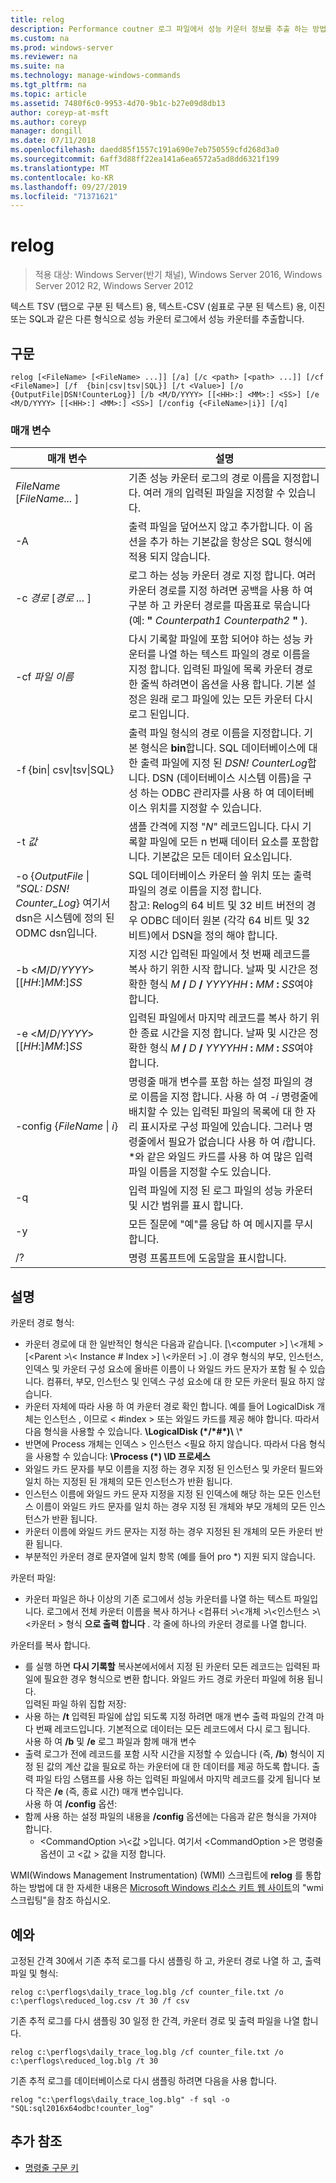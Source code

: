 ```yaml
---
title: relog
description: Performance coutner 로그 파일에서 성능 카운터 정보를 추출 하는 방법에 대해 알아봅니다.
ms.custom: na
ms.prod: windows-server
ms.reviewer: na
ms.suite: na
ms.technology: manage-windows-commands
ms.tgt_pltfrm: na
ms.topic: article
ms.assetid: 7480f6c0-9953-4d70-9b1c-b27e09d8db13
author: coreyp-at-msft
ms.author: coreyp
manager: dongill
ms.date: 07/11/2018
ms.openlocfilehash: daedd85f1557c191a690e7eb750559cfd268d3a0
ms.sourcegitcommit: 6aff3d88ff22ea141a6ea6572a5ad8dd6321f199
ms.translationtype: MT
ms.contentlocale: ko-KR
ms.lasthandoff: 09/27/2019
ms.locfileid: "71371621"
---
```

# <a name="relog"></a>relog

>적용 대상: Windows Server(반기 채널), Windows Server 2016, Windows Server 2012 R2, Windows Server 2012

텍스트 TSV (탭으로 구분 된 텍스트) 용, 텍스트-CSV (쉼표로 구분 된 텍스트) 용, 이진 또는 SQL과 같은 다른 형식으로 성능 카운터 로그에서 성능 카운터를 추출합니다.   

## <a name="syntax"></a>구문  
```  
relog [<FileName> [<FileName> ...]] [/a] [/c <path> [<path> ...]] [/cf <FileName>] [/f  {bin|csv|tsv|SQL}] [/t <Value>] [/o {OutputFile|DSN!CounterLog}] [/b <M/D/YYYY> [[<HH>:] <MM>:] <SS>] [/e <M/D/YYYY> [[<HH>:] <MM>:] <SS>] [/config {<FileName>|i}] [/q]  
```  

### <a name="parameters"></a>매개 변수  

|                                         매개 변수                                          |                                                                                                                                                                  설명                                                                                                                                                                   |
|--------------------------------------------------------------------------------------------|------------------------------------------------------------------------------------------------------------------------------------------------------------------------------------------------------------------------------------------------------------------------------------------------------------------------------------------------|
|                                *FileName* [*FileName...* ]                                 |                                                                                                                      기존 성능 카운터 로그의 경로 이름을 지정합니다. 여러 개의 입력된 파일을 지정할 수 있습니다.                                                                                                                      |
|                                             -A                                             |                                                                                                          출력 파일을 덮어쓰지 않고 추가합니다. 이 옵션을 추가 하는 기본값을 항상은 SQL 형식에 적용 되지 않습니다.                                                                                                           |
|                                   -c *경로* [*경로 ...* ]                                   |                                                       로그 하는 성능 카운터 경로 지정 합니다. 여러 카운터 경로를 지정 하려면 공백을 사용 하 여 구분 하 고 카운터 경로를 따옴표로 묶습니다 (예: **"** <em>Counterpath1</em> <em>Counterpath2</em> **"** ).                                                       |
|                                       -cf *파일 이름*                                       |                                            다시 기록할 파일에 포함 되어야 하는 성능 카운터를 나열 하는 텍스트 파일의 경로 이름을 지정 합니다. 입력된 파일에 목록 카운터 경로 한 줄씩 하려면이 옵션을 사용 합니다. 기본 설정은 원래 로그 파일에 있는 모든 카운터 다시 로그 된입니다.                                            |
|                                  -f {bin\| csv\|tsv\|SQL}                                  |                                       출력 파일 형식의 경로 이름을 지정합니다. 기본 형식은 **bin**합니다. SQL 데이터베이스에 대 한 출력 파일에 지정 된 *DSN! CounterLog*합니다. DSN (데이터베이스 시스템 이름)을 구성 하는 ODBC 관리자를 사용 하 여 데이터베이스 위치를 지정할 수 있습니다.                                        |
|                                         -t *값*                                         |                                                                                                           샘플 간격에 지정 "*N*" 레코드입니다. 다시 기록할 파일에 모든 n 번째 데이터 요소를 포함합니다. 기본값은 모든 데이터 요소입니다.                                                                                                           |
| -o {*OutputFile* \| *"SQL: DSN! Counter_Log*} 여기서 dsn은 시스템에 정의 된 ODMC dsn입니다. |                                                   SQL 데이터베이스 카운터 쓸 위치 또는 출력 파일의 경로 이름을 지정 합니다. <br>참고: Relog의 64 비트 및 32 비트 버전의 경우 ODBC 데이터 원본 (각각 64 비트 및 32 비트)에서 DSN을 정의 해야 합니다.                                                   |
|                          -b \<*M*/*D*/*YYYY*> [[*HH*:]*MM*:]*SS*                           |                                                                          지정 시간 입력된 파일에서 첫 번째 레코드를 복사 하기 위한 시작 합니다. 날짜 및 시간은 정확한 형식 <em>M</em> **/** <em>D</em> **/** <em>YYYYHH</em> **:** <em>MM</em> **:** <em>SS</em>여야 합니다.                                                                          |
|                          -e \<*M*/*D*/*YYYY*> [[*HH*:]*MM*:]*SS*                           |                                                                           입력된 파일에서 마지막 레코드를 복사 하기 위한 종료 시간을 지정 합니다. 날짜 및 시간은 정확한 형식 <em>M</em> **/** <em>D</em> **/** <em>YYYYHH</em> **:** <em>MM</em> **:** <em>SS</em>여야 합니다.                                                                            |
|                                -config {*FileName* \| *i*}                                 | 명령줄 매개 변수를 포함 하는 설정 파일의 경로 이름을 지정 합니다. 사용 하 여 *-i* 명령줄에 배치할 수 있는 입력된 파일의 목록에 대 한 자리 표시자로 구성 파일에 있습니다. 그러나 명령줄에서 필요가 없습니다 사용 하 여 *i*합니다. \*와 같은 와일드 카드를 사용 하 여 많은 입력 파일 이름을 지정할 수도 있습니다. |
|                                             -q                                             |                                                                                                                          입력 파일에 지정 된 로그 파일의 성능 카운터 및 시간 범위를 표시 합니다.                                                                                                                           |
|                                             -y                                             |                                                                                                                                            모든 질문에 "예"를 응답 하 여 메시지를 무시 합니다.                                                                                                                                             |
|                                             /?                                             |                                                                                                                                                      명령 프롬프트에 도움말을 표시합니다.                                                                                                                                                      |

## <a name="remarks"></a>설명  
카운터 경로 형식:  
- 카운터 경로에 대 한 일반적인 형식은 다음과 같습니다. [\\\<computer >] \\\<개체 > [\<Parent >\\< Instance # Index >] \\\<카운터 >] .이 경우 형식의 부모, 인스턴스, 인덱스 및 카운터 구성 요소에 올바른 이름이 나 와일드 카드 문자가 포함 될 수 있습니다. 컴퓨터, 부모, 인스턴스 및 인덱스 구성 요소에 대 한 모든 카운터 필요 하지 않습니다.  
- 카운터 자체에 따라 사용 하 여 카운터 경로 확인 합니다. 예를 들어 LogicalDisk 개체는 인스턴스 <Index>, 이므로 < #index > 또는 와일드 카드를 제공 해야 합니다. 따라서 다음 형식을 사용할 수 있습니다. **\LogicalDisk (\*/\*#\*)\\** \\*  
- 반면에 Process 개체는 인덱스 > 인스턴스 \<필요 하지 않습니다. 따라서 다음 형식을 사용할 수 있습니다: **\Process (\*) \ID 프로세스**  
- 와일드 카드 문자를 부모 이름을 지정 하는 경우 지정 된 인스턴스 및 카운터 필드와 일치 하는 지정된 된 개체의 모든 인스턴스가 반환 됩니다.  
- 인스턴스 이름에 와일드 카드 문자 지정을 지정 된 인덱스에 해당 하는 모든 인스턴스 이름이 와일드 카드 문자를 일치 하는 경우 지정 된 개체와 부모 개체의 모든 인스턴스가 반환 됩니다.  
- 카운터 이름에 와일드 카드 문자는 지정 하는 경우 지정된 된 개체의 모든 카운터 반환 됩니다.  
- 부분적인 카운터 경로 문자열에 일치 항목 (예를 들어 pro *) 지원 되지 않습니다.  

카운터 파일:  
-   카운터 파일은 하나 이상의 기존 로그에서 성능 카운터를 나열 하는 텍스트 파일입니다. 로그에서 전체 카운터 이름을 복사 하거나 \<컴퓨터 >\\\<개체 >\\\<인스턴스 >\\\<카운터 > 형식 **으로 출력 합니다** . 각 줄에 하나의 카운터 경로를 나열 합니다.  

카운터를 복사 합니다.  
-   를 실행 하면 **다시 기록할** 복사본에서에서 지정 된 카운터 모든 레코드는 입력된 파일에 필요한 경우 형식으로 변환 합니다. 와일드 카드 경로 카운터 파일에 허용 됩니다.  
입력된 파일 하위 집합 저장:  
-   사용 하는 **/t** 입력된 파일에 삽입 되도록 지정 하려면 매개 변수 출력 파일의 간격 마다 <n>번째 레코드입니다. 기본적으로 데이터는 모든 레코드에서 다시 로그 됩니다.  
사용 하 여 **/b** 및 **/e** 로그 파일과 함께 매개 변수  
-   출력 로그가 전에 레코드를 포함 시작 시간을 지정할 수 있습니다 (즉, **/b**) 형식이 지정 된 값의 계산 값을 필요로 하는 카운터에 대 한 데이터를 제공 하도록 합니다. 출력 파일 타임 스탬프를 사용 하는 입력된 파일에서 마지막 레코드를 갖게 됩니다 보다 작은 **/e** (즉, 종료 시간) 매개 변수입니다.  
사용 하 여 **/config** 옵션:  
-   함께 사용 하는 설정 파일의 내용을 **/config** 옵션에는 다음과 같은 형식을 가져야 합니다.  
    -   \<CommandOption >\\\<값 >입니다. 여기서 \<CommandOption >은 명령줄 옵션이 고 \<값 > 값을 지정 합니다.

WMI(Windows Management Instrumentation) (WMI) 스크립트에 **relog** 를 통합 하는 방법에 대 한 자세한 내용은 [Microsoft Windows 리소스 키트 웹 사이트](https://go.microsoft.com/fwlink/?LinkId=4665)의 "wmi 스크립팅"을 참조 하십시오.  

## <a name="BKMK_Examples"></a>예와  
고정된 간격 30에서 기존 추적 로그를 다시 샘플링 하 고, 카운터 경로 나열 하 고, 출력 파일 및 형식:  
```  
relog c:\perflogs\daily_trace_log.blg /cf counter_file.txt /o c:\perflogs\reduced_log.csv /t 30 /f csv  
```  
기존 추적 로그를 다시 샘플링 30 일정 한 간격, 카운터 경로 및 출력 파일을 나열 합니다.  
```  
relog c:\perflogs\daily_trace_log.blg /cf counter_file.txt /o c:\perflogs\reduced_log.blg /t 30  
```
기존 추적 로그를 데이터베이스로 다시 샘플링 하려면 다음을 사용 합니다.
```
relog "c:\perflogs\daily_trace_log.blg" -f sql -o "SQL:sql2016x64odbc!counter_log"
```

## <a name="additional-references"></a>추가 참조  
-   [명령줄 구문 키](command-line-syntax-key.md)  
